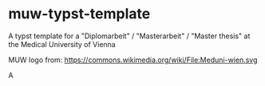 # muw-typst-template
A typst template for a "Diplomarbeit" / "Masterarbeit" / "Master thesis" at the Medical University of Vienna

MUW logo from: <https://commons.wikimedia.org/wiki/File:Meduni-wien.svg>

A
